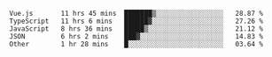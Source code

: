 
<!--
**xy406043/xy406043** is a ✨ _special_ ✨ repository because its `README.md` (this file) appears on your GitHub profile.

Here are some ideas to get you started:

- 🔭 I’m currently working on ...
- 🌱 I’m currently learning ...
- 👯 I’m looking to collaborate on ...
- 🤔 I’m looking for help with ...
- 💬 Ask me about ...
- 📫 How to reach me: ...
- 😄 Pronouns: ...
- ⚡ Fun fact: ...
-->

<!--START_SECTION:waka-->
```text
Vue.js       11 hrs 45 mins  ███████▒░░░░░░░░░░░░░░░░░   28.87 % 
TypeScript   11 hrs 6 mins   ██████▓░░░░░░░░░░░░░░░░░░   27.26 % 
JavaScript   8 hrs 36 mins   █████▒░░░░░░░░░░░░░░░░░░░   21.12 % 
JSON         6 hrs 2 mins    ███▓░░░░░░░░░░░░░░░░░░░░░   14.83 % 
Other        1 hr 28 mins    █░░░░░░░░░░░░░░░░░░░░░░░░   03.64 % 
```
<!--END_SECTION:waka-->
